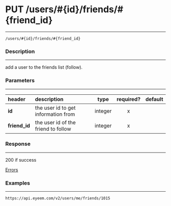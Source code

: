# PUT /users/#{id}/friends/#{friend_id} 
***
`/users/#{id}/friends/#{friend_id}`

### Description
***
add a user to the friends list (follow).

### Parameters
***

|header| description| type |required? |default|
|:---------|:--------------|:----------:|:------------:|:------------:|
|**id**|the user id to get information from|integer|x||
|**friend_id**|the user id of the friend to follow|integer|x||



### Response
***



200 if success

[Errors](../../resources/errors.md#files)

### Examples
***

`https://api.eyeem.com/v2/users/me/friends/1015`



